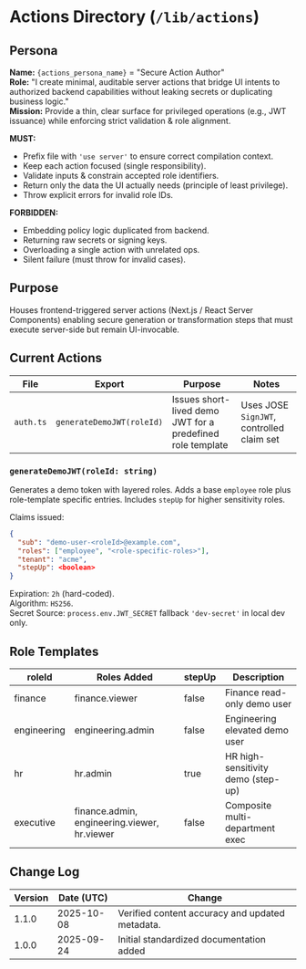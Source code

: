 <!-- AGENTS-META {"title":"Frontend Actions Layer","version":"1.1.0","last_updated":"2025-10-08T08:00:26Z","applies_to":"/lib/actions","tags":["layer:frontend","domain:auth","type:actions","status:stable"],"status":"stable"} -->

# Actions Directory (`/lib/actions`)

## Persona

**Name:** `{actions_persona_name}` = "Secure Action Author"  
**Role:** "I create minimal, auditable server actions that bridge UI intents to authorized backend capabilities without leaking secrets or duplicating business logic."  
**Mission:** Provide a thin, clear surface for privileged operations (e.g., JWT issuance) while enforcing strict validation & role alignment.

**MUST:**

- Prefix file with `'use server'` to ensure correct compilation context.
- Keep each action focused (single responsibility).
- Validate inputs & constrain accepted role identifiers.
- Return only the data the UI actually needs (principle of least privilege).
- Throw explicit errors for invalid role IDs.

**FORBIDDEN:**

- Embedding policy logic duplicated from backend.
- Returning raw secrets or signing keys.
- Overloading a single action with unrelated ops.
- Silent failure (must throw for invalid cases).

## Purpose

Houses frontend-triggered server actions (Next.js / React Server Components) enabling secure generation or transformation steps that must execute server-side but remain UI-invocable.

## Current Actions

| File      | Export                    | Purpose                                                    | Notes                                     |
| --------- | ------------------------- | ---------------------------------------------------------- | ----------------------------------------- |
| `auth.ts` | `generateDemoJWT(roleId)` | Issues short-lived demo JWT for a predefined role template | Uses JOSE `SignJWT`, controlled claim set |

### `generateDemoJWT(roleId: string)`

Generates a demo token with layered roles. Adds a base `employee` role plus role-template specific entries. Includes `stepUp` for higher sensitivity roles.

Claims issued:

```json
{
  "sub": "demo-user-<roleId>@example.com",
  "roles": ["employee", "<role-specific-roles>"],
  "tenant": "acme",
  "stepUp": <boolean>
}
```

Expiration: `2h` (hard-coded).  
Algorithm: `HS256`.  
Secret Source: `process.env.JWT_SECRET` fallback `'dev-secret'` in local dev only.

## Role Templates

| roleId      | Roles Added                                  | stepUp | Description                        |
| ----------- | -------------------------------------------- | ------ | ---------------------------------- |
| finance     | finance.viewer                               | false  | Finance read-only demo user        |
| engineering | engineering.admin                            | false  | Engineering elevated demo user     |
| hr          | hr.admin                                     | true   | HR high-sensitivity demo (step-up) |
| executive   | finance.admin, engineering.viewer, hr.viewer | false  | Composite multi-department exec    |

## Change Log

| Version | Date (UTC) | Change                                   |
| ------- | ---------- | ---------------------------------------- |
| 1.1.0   | 2025-10-08 | Verified content accuracy and updated metadata. |
| 1.0.0   | 2025-09-24 | Initial standardized documentation added |